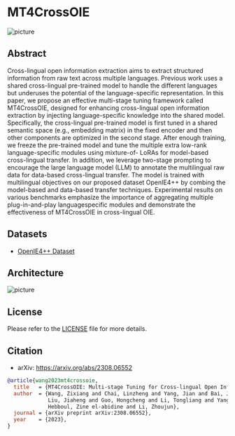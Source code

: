 # MT4CrossOIE

![picture](https://www.yuweiyin.com/files/img/2023-08-15-MT4CrossOIE-Training.png)

## Abstract

Cross-lingual open information extraction aims
to extract structured information from raw text
across multiple languages. Previous work uses
a shared cross-lingual pre-trained model to
handle the different languages but underuses
the potential of the language-specific representation.
In this paper, we propose an effective
multi-stage tuning framework called
MT4CrossOIE, designed for enhancing cross-lingual
open information extraction by injecting
language-specific knowledge into the
shared model. Specifically, the cross-lingual
pre-trained model is first tuned in a shared
semantic space (e.g., embedding matrix) in
the fixed encoder and then other components
are optimized in the second stage. After
enough training, we freeze the pre-trained
model and tune the multiple extra low-rank
language-specific modules using mixture-of-
LoRAs for model-based cross-lingual transfer.
In addition, we leverage two-stage prompting
to encourage the large language model
(LLM) to annotate the multilingual raw data
for data-based cross-lingual transfer. The
model is trained with multilingual objectives
on our proposed dataset OpenIE4++ by combing
the model-based and data-based transfer
techniques. Experimental results on various
benchmarks emphasize the importance of aggregating
multiple plug-in-and-play languagespecific
modules and demonstrate the effectiveness
of MT4CrossOIE in cross-lingual OIE.


## Datasets

* [OpenIE4++ Dataset](https://drive.google.com/drive/folders/1OW8lzVBFfmAAVtLXWutSIq1RxGU9TgON?usp=sharing)


## Architecture

![picture](https://www.yuweiyin.com/files/img/2023-08-15-MT4CrossOIE-Model.png)


## License

Please refer to the [LICENSE](./LICENSE) file for more details.


## Citation

* arXiv: https://arxiv.org/abs/2308.06552

```bibtex
@article{wang2023mt4crossoie,
  title   = {MT4CrossOIE: Multi-stage Tuning for Cross-lingual Open Information Extraction},
  author  = {Wang, Zixiang and Chai, Linzheng and Yang, Jian and Bai, Jiaqi and Yin, Yuwei and 
             Liu, Jiaheng and Guo, Hongcheng and Li, Tongliang and Yang, Liqun and
             Hebboul, Zine el-abidine and Li, Zhoujun},
  journal = {arXiv preprint arXiv:2308.06552},
  year    = {2023},
}
```
